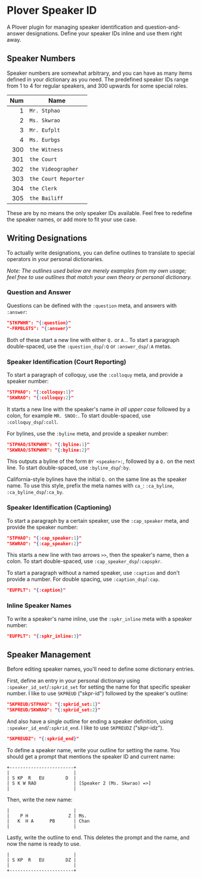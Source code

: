 # Plover Speaker ID

A Plover plugin for managing speaker identification and question-and-answer
designations. Define your speaker IDs inline and use them right away.

## Speaker Numbers

Speaker numbers are somewhat arbitrary, and you can have as many items defined
in your dictionary as you need. The predefined speaker IDs range from 1 to 4
for regular speakers, and 300 upwards for some special roles.

| Num | Name                 |
| --: | -------------------- |
|   1 | `Mr. Stphao`         |
|   2 | `Ms. Skwrao`         |
|   3 | `Mr. Eufplt`         |
|   4 | `Ms. Eurbgs`         |
| 300 | `the Witness`        |
| 301 | `the Court`          |
| 302 | `the Videographer`   |
| 303 | `the Court Reporter` |
| 304 | `the Clerk`          |
| 305 | `the Bailiff`        |

These are by no means the only speaker IDs available. Feel free to redefine the
speaker names, or add more to fit your use case.

## Writing Designations

To actually write designations, you can define outlines to translate to special
operators in your personal dictionaries.

_Note: The outlines used below are merely examples from my own usage; feel free
to use outlines that match your own theory or personal dictionary._

### Question and Answer

Questions can be defined with the `:question` meta, and answers with `:answer`:

```json
"STKPWHR": "{:question}"
"-FRPBLGTS": "{:answer}"
```

Both of these start a new line with either `Q.` or `A.`. To start a paragraph
double-spaced, use the `:question_dsp`/`:Q` or `:answer_dsp`/`:A` metas.

### Speaker Identification (Court Reporting)

To start a paragraph of colloquy, use the `:colloquy` meta, and provide
a speaker number:

```json
"STPHAO": "{:colloquy:1}"
"SKWRAO": "{:colloquy:2}"
```

It starts a new line with the speaker's name _in all upper case_ followed by
a colon, for example `MR. SNOO:`. To start double-spaced, use
`:colloquy_dsp`/`:coll`.

For bylines, use the `:byline` meta, and provide a speaker number:

```json
"STPHAO/STKPWHR": "{:byline:1}"
"SKWRAO/STKPWHR": "{:byline:2}"
```

This outputs a byline of the form `BY <speaker>:`, followed by a `Q.` on the
next line. To start double-spaced, use `:byline_dsp`/`:by`.

California-style bylines have the initial `Q.` on the same line as the speaker
name. To use this style, prefix the meta names with `ca_`: `:ca_byline`,
`:ca_byline_dsp`/`:ca_by`.

### Speaker Identification (Captioning)

To start a paragraph by a certain speaker, use the `:cap_speaker` meta, and
provide the speaker number:

```json
"STPHAO": "{:cap_speaker:1}"
"SKWRAO": "{:cap_speaker:2}"
```

This starts a new line with two arrows `>>`, then the speaker's name, then
a colon. To start double-spaced, use `:cap_speaker_dsp`/`:capspkr`.

To start a paragraph without a named speaker, use `:caption` and don't provide
a number. For double spacing, use `:caption_dsp`/`:cap`.

```json
"EUFPLT": "{:caption}"
```

### Inline Speaker Names

To write a speaker's name inline, use the `:spkr_inline` meta with a speaker
number:

```json
"EUFPLT": "{:spkr_inline:3}"
```

## Speaker Management

Before editing speaker names, you'll need to define some dictionary entries.

First, define an entry in your personal dictionary using
`:speaker_id_set`/`:spkrid_set` for setting the name for that specific speaker
number. I like to use `SKPREUD` ("skpr-id") followed by the speaker's outline:

```json
"SKPREUD/STPHAO": "{:spkrid_set:1}"
"SKPREUD/SKWRAO": "{:spkrid_set:2}"
```

And also have a single outline for ending a speaker definition, using
`:speaker_id_end`/`:spkrid_end`. I like to use `SKPREUDZ` ("skpr-idz").

```json
"SKPREUDZ": "{:spkrid_end}"
```

To define a speaker name, write your outline for setting the name. You should
get a prompt that mentions the speaker ID and current name:

```
+------------------------+
|                        |
| S KP  R   EU        D  |
| S K W RAO              | [Speaker 2 (Ms. Skwrao) =>]
|                        |
```

Then, write the new name:

```
|                        |
|    P H               Z | Ms.
|   K  H A      PB       | Chan
|                        |
```

Lastly, write the outline to end. This deletes the prompt and the name, and
now the name is ready to use.

```
|                        |
| S KP  R   EU        DZ |
|                        |
+------------------------+
```
